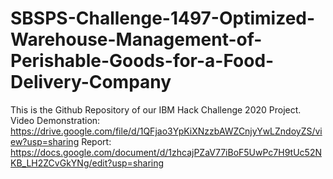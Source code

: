 # SBSPS-Challenge-1497-Optimized-Warehouse-Management-of-Perishable-Goods-for-a-Food-Delivery-Company
This is the Github Repository of our IBM Hack Challenge 2020 Project.                                  
Video Demonstration: https://drive.google.com/file/d/1QFjao3YpKiXNzzbAWZCnjyYwLZndoyZS/view?usp=sharing
Report: https://docs.google.com/document/d/1zhcajPZaV77iBoF5UwPc7H9tUc52NKB_LH2ZCvGkYNg/edit?usp=sharing
